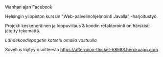 Wanhan ajan Facebook

Helsingin yliopiston kurssin "Web-palvelinohjelmointi Javalla" -harjoitustyö.

Projekti keskeneräinen ja loppuviilaus & koodin refaktorointi on härskisti jätetty tekemättä. 

_Lähdekoodispagetin katselu omalla vastuulla_

Sovellus löytyy osoitteesta https://afternoon-thicket-68983.herokuapp.com
